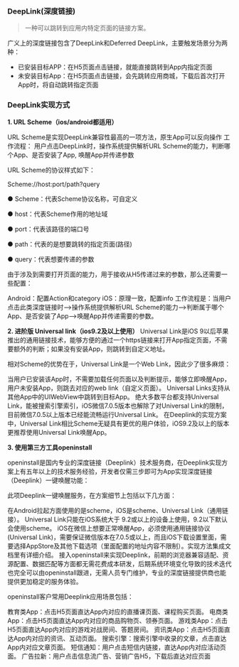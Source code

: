 ### DeepLink(深度链接)

>  一种可以跳转到应用内特定页面的链接方案。

广义上的深度链接包含了DeepLink和Deferred DeepLink，主要触发场景分为两种：

- 已安装目标APP：在H5页面点击链接，就能直接跳转到App内指定页面
- 未安装目标App：在H5页面点击链接，会先跳转应用商城，下载后首次打开App时，将自动跳转指定页面


### DeepLink实现方式
**1. URL Scheme（ios/android都适用）**

URL Scheme是实现DeepLink兼容性最高的一项方法，原生App可以反向操作
工作流程： 用户点击DeepLink时，操作系统提供解析URL Scheme的能力，判断哪个App、是否安装了App, 唤醒App并传递参数

URL Scheme的协议样式如下：

Scheme://host:port/path?query

● Scheme：代表Scheme协议名称，可自定义

● host：代表Scheme作用的地址域

● port：代表该路径的端口号

● path：代表的是想要跳转的指定页面(路径)

● query：代表想要传递的参数

由于涉及到需要打开页面的能力，用于接收从H5传递过来的参数，那么还需要一些配置：

Android：配置Action和category
iOS：原理一致，配置info
工作流程是：当用户点击此类深度链接时—>操作系统提供解析URL Scheme的能力—>判断属于哪个App、是否安装了App—>唤醒App并传递需要的参数。



**2. 进阶版 Universal link（ios9.2及以上使用）**
Universal Link是iOS 9以后苹果推出的通用链接技术，能够方便的通过一个https链接来打开App指定页面，不需要额外的判断；如果没有安装App，则跳转到自定义地址。

相对Scheme的优势在于，Universal Link是一个Web Link，因此少了很多麻烦：

当用户已安装该App时，不需要加载任何页面以及判断提示，能够立即唤醒App，用户未安装App，则跳去对应的web link（自定义页面）。
Universal Links支持从其他App中的UIWebView中跳转到目标App。
绝大多数平台都支持Universal Link，能被搜索引擎索引，iOS微信7.0.5版本也解除了对Universal Link的限制，目前微信7.0.5以上版本已经能流畅运行Universal Link。
在Deeplink的实现方案中，Universal Link相比Scheme无疑具有更优的用户体验，iOS9.2及以上的版本更推荐使用Universal Link唤醒App。

**3. 使用第三方工具openinstall**

openinstall是国内专业的深度链接（Deeplink）技术服务商，在Deeplink实现方案上有五年以上的技术服务经验，开发者仅需三步即可为App实现深度链接（Deeplink）一键唤醒功能：

此项Deeplink一键唤醒服务，在方案细节上包括以下几方面：

在Android拉起方面使用的是scheme，iOS是scheme、Universal Link（通用链接）。
Universal Link只能在iOS系统大于 9.2或以上的设备上使用，9.2以下默认会使用scheme。
iOS在微信上想要正常唤醒App，必须使用通用链接协议(Universal Link)，需要保证微信版本在7.0.5或以上，而且iOS下载设置里面，需要选择AppStore及其他下载选项（里面配置的地址内容不限制）。实现方法集成文档里有详细介绍。
接入openinstall来实现Deeplink，前期的浏览器兼容适配、资源配置、数据匹配等方面都无需花费成本研发，后期系统环境变化导致的技术迭代也完全可以由openinstall跟进，无需人员专门维护，专业的深度链接提供商也能提供更加稳定的服务体验。

openinstall客户常用Deeplink应用场景包括：

教育类App：点击H5页面直达App内对应的直播课页面、课程购买页面。
电商类App：点击H5页面直达App内对应的商品购物页、领券页面。
游戏类App：点击H5页面直达App内对应的游戏对战房间、答题房间。
资讯类App：点击H5页面直达App内对应的资讯、互动页面。
搜索引擎：搜索引擎中收录的文章，点击直达App内对应文章页面。
短信通知：用户点击短信内链接，直达App内对应活动页面。
广告拉新：用户点击信息流广告、营销广告H5，下载后直达对应页面